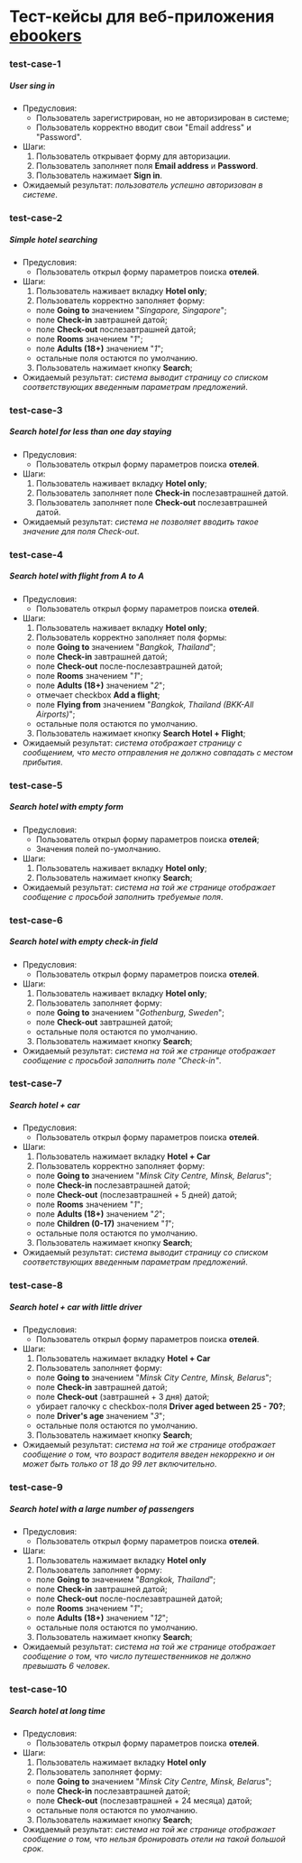 Тест-кейсы для веб-приложения [ebookers](https://www.ebookers.com)
======================================

### test-case-1 ###
##### User sing in #####
- Предусловия:
  + Пользователь зарегистрирован, но не авторизирован в системе;
  + Пользователь корректно вводит свои "Email address" и "Password".
- Шаги:
  1. Пользователь открывает форму для авторизации.
  2. Пользователь заполняет поля **Email address** и **Password**.
  3. Пользователь нажимает **Sign in**.
- Ожидаемый результат: *пользователь успешно авторизован в системе*.

### test-case-2 ###
##### Simple hotel searching #####
- Предусловия:
  + Пользователь открыл форму параметров поиска **отелей**.
- Шаги:
  1. Пользователь наживает вкладку **Hotel only**;
  2. Пользователь корректно заполняет форму:
    + поле **Going to** значением "*Singapore, Singapore*";
    + поле **Check-in** завтрашней датой;
    + поле **Check-out** послезавтрашней датой;
    + поле **Rooms** значением "*1*";
    + поле **Adults (18+)** значением "*1*";
    + остальные поля остаются по умолчанию.
  3. Пользователь нажимает кнопку **Search**;
- Ожидаемый результат: *система выводит страницу со списком соответствующих введенным параметрам предложений*.

### test-case-3 ###
##### Search hotel for less than one day staying #####
- Предусловия:
  + Пользователь открыл форму параметров поиска **отелей**.
- Шаги:
  1. Пользователь наживает вкладку **Hotel only**;
  2. Пользователь заполняет поле **Check-in** послезавтрашней датой.
  3. Пользователь заполняет поле **Check-out** послезавтрашней датой.
- Ожидаемый результат: *система не позволяет вводить такое значение для поля Check-out*.

### test-case-4 ###
##### Search hotel with flight from A to A #####
- Предусловия:
  + Пользователь открыл форму параметров поиска **отелей**.
- Шаги:
  1. Пользователь наживает вкладку **Hotel only**;
  2. Пользователь корректно заполняет поля формы:
    + поле **Going to** значением "*Bangkok, Thailand*";
    + поле **Check-in** завтрашней датой;
    + поле **Check-out** после-послезавтрашней датой;
    + поле **Rooms** значением "*1*";
    + поле **Adults (18+)** значением "*2*";
    + отмечает checkbox **Add a flight**;
    + поле **Flying from** значением "*Bangkok, Thailand (BKK-All Airports)*";
    + остальные поля остаются по умолчанию.
  3. Пользователь нажимает кнопку **Search Hotel + Flight**;
- Ожидаемый результат: *система отображает страницу с сообщением, что место отправления не должно совпадать с местом прибытия*.

### test-case-5 ###
##### Search hotel with empty form #####
- Предусловия:
  + Пользователь открыл форму параметров поиска **отелей**;
  + Значения полей по-умолчанию.
- Шаги:
  1. Пользователь наживает вкладку **Hotel only**;
  2. Пользователь нажимает кнопку **Search**;
- Ожидаемый результат: *система на той же странице отображает сообщение с просьбой заполнить требуемые поля*.

### test-case-6 ###
##### Search hotel with empty check-in field #####
- Предусловия:
  + Пользователь открыл форму параметров поиска **отелей**.
- Шаги:
  1. Пользователь наживает вкладку **Hotel only**;
  2. Пользователь заполняет форму:
    + поле **Going to** значением "*Gothenburg, Sweden*";
    + поле **Check-out** завтрашней датой;
    + остальные поля остаются по умолчанию.
  3. Пользователь нажимает кнопку **Search**;
- Ожидаемый результат: *система на той же странице отображает сообщение с просьбой заполнить поле "Check-in"*.

### test-case-7 ###
##### Search hotel + car #####
- Предусловия:
  + Пользователь открыл форму параметров поиска **отелей**.
- Шаги:
  1. Пользователь нажимает вкладку **Hotel + Car**
  2. Пользователь корректно заполняет форму:
    + поле **Going to** значением "*Minsk City Centre, Minsk, Belarus*";
    + поле **Check-in** послезавтрашней датой;
    + поле **Check-out** (послезавтрашней + 5 дней) датой;
    + поле **Rooms** значением "*1*";
    + поле **Adults (18+)** значением "*2*";
    + поле **Children (0-17)** значением "*1*";
    + остальные поля остаются по умолчанию.
  3. Пользователь нажимает кнопку **Search**;
- Ожидаемый результат: *система выводит страницу со списком соответствующих введенным параметрам предложений*.

### test-case-8 ###
##### Search hotel + car with little driver #####
- Предусловия:
  + Пользователь открыл форму параметров поиска **отелей**.
- Шаги:
  1. Пользователь нажимает вкладку **Hotel + Car**
  2. Пользователь заполняет форму:
    + поле **Going to** значением "*Minsk City Centre, Minsk, Belarus*";
    + поле **Check-in** завтрашней датой;
    + поле **Check-out** (завтрашней + 3 дня) датой;
    + убирает галочку с checkbox-поля **Driver aged between 25 - 70?**;
    + поле **Driver's age** значением "*3*";
    + остальные поля остаются по умолчанию.
  3. Пользователь нажимает кнопку **Search**;
- Ожидаемый результат: *система на той же странице отображает сообщение о том, что возраст водителя введен некоррекно и он может быть только от 18 до 99 лет включительно*.

### test-case-9 ###
##### Search hotel with a large number of passengers #####
- Предусловия:
  + Пользователь открыл форму параметров поиска **отелей**.
- Шаги:
  1. Пользователь нажимает вкладку **Hotel only**
  2. Пользователь заполняет форму:
    + поле **Going to** значением "*Bangkok, Thailand*";
    + поле **Check-in** завтрашней датой;
    + поле **Check-out** после-послезавтрашней датой;
    + поле **Rooms** значением "*1*";
    + поле **Adults (18+)** значением "*12*";
    + остальные поля остаются по умолчанию.
  3. Пользователь нажимает кнопку **Search**;
- Ожидаемый результат: *система на той же странице отображает сообщение о том, что число путешественников не должно превышать 6 человек*.

### test-case-10 ###
##### Search hotel at long time #####
- Предусловия:
  + Пользователь открыл форму параметров поиска **отелей**.
- Шаги:
  1. Пользователь нажимает вкладку **Hotel only**
  2. Пользователь заполняет форму:
    + поле **Going to** значением "*Minsk City Centre, Minsk, Belarus*";
    + поле **Check-in** послезавтрашней датой;
    + поле **Check-out** (послезавтрашней + 24 месяца) датой;
    + остальные поля остаются по умолчанию.
  3. Пользователь нажимает кнопку **Search**;
- Ожидаемый результат: *система на той же странице отображает сообщение о том, что нельзя бронировать отели на такой большой срок*.
